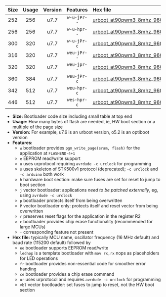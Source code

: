|Size|Usage|Version|Features|Hex file|
|:-:|:-:|:-:|:-:|:--|
|252|256|u7.7|`w-u-jPr--`|[urboot_at90pwm3_8mhz_9600bps_lednop_ur_vbl.hex](https://raw.githubusercontent.com/stefanrueger/urboot.hex/main/mcus/at90pwm3/fcpu_8mhz/9600_bps/urboot_at90pwm3_8mhz_9600bps_lednop_ur_vbl.hex)|
|256|256|u7.7|`w-u-hpr--`|[urboot_at90pwm3_8mhz_9600bps_lednop_fr_ur.hex](https://raw.githubusercontent.com/stefanrueger/urboot.hex/main/mcus/at90pwm3/fcpu_8mhz/9600_bps/urboot_at90pwm3_8mhz_9600bps_lednop_fr_ur.hex)|
|300|320|u7.7|`w-u-jPr-c`|[urboot_at90pwm3_8mhz_9600bps_lednop_fr_ce_ur_vbl.hex](https://raw.githubusercontent.com/stefanrueger/urboot.hex/main/mcus/at90pwm3/fcpu_8mhz/9600_bps/urboot_at90pwm3_8mhz_9600bps_lednop_fr_ce_ur_vbl.hex)|
|316|320|u7.7|`weu-jPr--`|[urboot_at90pwm3_8mhz_9600bps_ee_lednop_ur_vbl.hex](https://raw.githubusercontent.com/stefanrueger/urboot.hex/main/mcus/at90pwm3/fcpu_8mhz/9600_bps/urboot_at90pwm3_8mhz_9600bps_ee_lednop_ur_vbl.hex)|
|320|320|u7.7|`weu-jpr--`|[urboot_at90pwm3_8mhz_9600bps_ee_lednop_fr_ur_vbl.hex](https://raw.githubusercontent.com/stefanrueger/urboot.hex/main/mcus/at90pwm3/fcpu_8mhz/9600_bps/urboot_at90pwm3_8mhz_9600bps_ee_lednop_fr_ur_vbl.hex)|
|360|384|u7.7|`weu-jPr-c`|[urboot_at90pwm3_8mhz_9600bps_ee_lednop_fr_ce_ur_vbl.hex](https://raw.githubusercontent.com/stefanrueger/urboot.hex/main/mcus/at90pwm3/fcpu_8mhz/9600_bps/urboot_at90pwm3_8mhz_9600bps_ee_lednop_fr_ce_ur_vbl.hex)|
|342|512|u7.7|`weu-hpr-c`|[urboot_at90pwm3_8mhz_9600bps_ee_lednop_fr_ce_ur.hex](https://raw.githubusercontent.com/stefanrueger/urboot.hex/main/mcus/at90pwm3/fcpu_8mhz/9600_bps/urboot_at90pwm3_8mhz_9600bps_ee_lednop_fr_ce_ur.hex)|
|446|512|u7.7|`wes-hpr-c`|[urboot_at90pwm3_8mhz_9600bps_ee_lednop_fr_ce.hex](https://raw.githubusercontent.com/stefanrueger/urboot.hex/main/mcus/at90pwm3/fcpu_8mhz/9600_bps/urboot_at90pwm3_8mhz_9600bps_ee_lednop_fr_ce.hex)|

- **Size:** Bootloader code size including small table at top end
- **Usage:** How many bytes of flash are needed, ie, HW boot section or a multiple of the page size
- **Version:** For example, u7.6 is an urboot version, o5.2 is an optiboot version
- **Features:**
  + `w` bootloader provides `pgm_write_page(sram, flash)` for the application at `FLASHEND-4+1`
  + `e` EEPROM read/write support
  + `u` uses urprotocol requiring `avrdude -c urclock` for programming
  + `s` uses skeleton of STK500v1 protocol (deprecated); `-c urclock` and `-c arduino` both work
  + `h` hardware boot section: make sure fuses are set for reset to jump to boot section
  + `j` vector bootloader: applications *need to be patched externally*, eg, using `avrdude -c urclock`
  + `p` bootloader protects itself from being overwritten
  + `P` vector bootloader only: protects itself and reset vector from being overwritten
  + `r` preserves reset flags for the application in the register R2
  + `c` bootloader provides chip erase functionality (recommended for large MCUs)
  + `-` corresponding feature not present
- **Hex file:** typically MCU name, oscillator frequency (16 MHz default) and baud rate (115200 default) followed by
  + `ee` bootloader supports EEPROM read/write
  + `lednop` is a template bootloader with `mov rx,rx` nops as placeholders for LED operations
  + `fr` bootloader provides non-essential code for smoother error handing
  + `ce` bootloader provides a chip erase command
  + `ur` uses urprotocol and requires `avrdude -c urclock` for programming
  + `vbl` vector bootloader: set fuses to jump to reset, not the HW boot section
